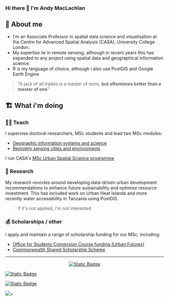 
### Hi there 👋 I'm Andy MacLachlan

## 📖 About me

* I'm an Associate Professor in spatial data science and visualisation at the Centre for Advanced Spatial Analysis (CASA), University College London.
* My expertise lie in remote sensing, although in recent years this has expanded to any project using spatial data and geographical information science.
* R is my language of choice, although i also use PostGIS and Google Earth Engine

> "A jack of all trades is a master of none, **but oftentimes better than a master of one**"

## 🏗️ What i'm doing

### 👨‍🏫 Teach
I supervise doctoral researchers, MSc students and lead two MSc modules:
* [Geographic information systems and science](https://andrewmaclachlan.github.io/CASA0005repo/)
* [Remotely sensing cities and environments](https://andrewmaclachlan.github.io/CASA0023/)

I run CASA's [MSc Urban Spatial Science programme](https://www.ucl.ac.uk/bartlett/casa/study/urban-spatial-science-msc)

### 🔎 Research
My research revovles around developing data-driven urban development recommendations to enhance future sustainability and optimise resource investment. This has included work on Urban Heat Islands and more recently water accessibility in Tanzania using PostGIS.

> If it's not applied, i'm not interested. 

### 💰 Scholarships / other
I apply and maintain a range of scholarship funding for our MSc, including:
* [Office for Students Conversion Course funding (Urban Futures)](https://www.ucl.ac.uk/bartlett/casa/study/scholarships/casa-urban-futures-masters-scholarships)
* [Commonwealth Shared Scholarship Scheme](https://www.ucl.ac.uk/scholarships/commonwealth-shared-scholarship-scheme#:~:text=The%20aim%20of%20the%20Commonwealth,study%20in%20the%20United%20Kingdom.)

<hr>
<p align="center">
<a target="_blank" href="mailto:a.maclachlan@ucl.ac.uk"><img alt="Static Badge" src="https://img.shields.io/badge/-Email-FF4088?style=flat&logo=maildotru&logoColor=white&logoSize=auto"></a>

<a target="_blank" href="https://twitter.com/andymaclachlan"><img alt="Static Badge" src="https://img.shields.io/badge/- Twitter-1DA1F2?style=flat&logo=x&logoColor=white&logoSize=auto"></a>

<a target="_blank" href="https://www.linkedin.com/in/amaclachlan/"><img alt="Static Badge" src="https://img.shields.io/badge/-Linkedin-0077B5?style=flat&logo=linkedin&logoColor=white&logoSize=auto"></a>



  
  ![](https://vbr.nathanchung.dev/badge?page_id=andrewmaclachlan&text=Fans&lcolor=ff4d6d&color=555555&style=for-the-badge&logo=Github&hit=true)>

<br>
</p>       







<!--
**andrewmaclachlan/andrewmaclachlan** is a ✨ _special_ ✨ repository because its `README.md` (this file) appears on your GitHub profile.

Here are some ideas to get you started:

- 🔭 I’m currently working on ...
- 🌱 I’m currently learning ...
- 👯 I’m looking to collaborate on ...
- 🤔 I’m looking for help with ...
- 💬 Ask me about ...
- 📫 How to reach me: ...
- 😄 Pronouns: ...
- ⚡ Fun fact: ...
- 🔎 I'm researching: water accessibility in Tanzania   
- 🌱 I’m currently: learning PostGIS
- 💬 Ask me about: spatial analysis    


-->
